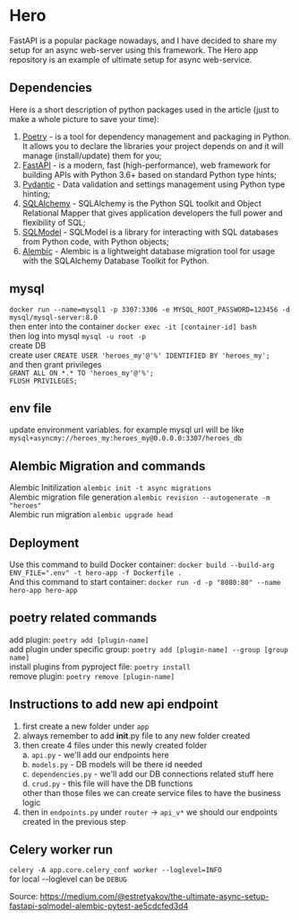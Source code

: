 # Hero
FastAPI is a popular package nowadays, and I have decided to share my setup for an async web-server using this
framework. The Hero app repository is an example of ultimate setup for async web-service.

## Dependencies
Here is a short description of python packages used in the article (just to make a whole picture to save your time):

1. [Poetry](https://python-poetry.org) - is a tool for dependency management and packaging in Python. It allows you to
   declare the libraries your project depends on and it will manage (install/update) them for you;
2. [FastAPI](https://fastapi.tiangolo.com) - is a modern, fast (high-performance), web framework for building APIs with
   Python 3.6+ based on standard Python type hints;
3. [Pydantic](https://pydantic-docs.helpmanual.io) - Data validation and settings management using Python type hinting;
4. [SQLAlchemy](https://www.sqlalchemy.org) - SQLAlchemy is the Python SQL toolkit and Object Relational Mapper that
   gives application developers the full power and flexibility of SQL;
5. [SQLModel](https://sqlmodel.tiangolo.com) - SQLModel is a library for interacting with SQL databases from Python
   code, with Python objects;
6. [Alembic](https://alembic.sqlalchemy.org/en/latest/) - Alembic is a lightweight database migration tool for usage
   with the SQLAlchemy Database Toolkit for Python.

## mysql 
`docker run --name=mysql1 -p 3307:3306 -e MYSQL_ROOT_PASSWORD=123456 -d mysql/mysql-server:8.0`<br/>
then enter into the container `docker exec -it [container-id] bash`<br/>
then log into mysql `mysql -u root -p`<br/>
create DB<br/>
create user `CREATE USER 'heroes_my'@'%' IDENTIFIED BY 'heroes_my';`<br/>
and then grant privileges <br/>
`GRANT ALL ON *.* TO 'heroes_my'@'%';` <br/>
`FLUSH PRIVILEGES;` <br/>

## env file
update environment variables. for example mysql url will be like `mysql+asyncmy://heroes_my:heroes_my@0.0.0.0:3307/heroes_db`

## Alembic Migration and commands
Alembic Initilization `alembic init -t async migrations`<br/>
Alembic migration file generation `alembic revision --autogenerate -m "heroes"`<br/>
Alembic run migration `alembic upgrade head`

## Deployment
Use this command to build Docker container: `docker build --build-arg ENV_FILE=".env" -t hero-app -f Dockerfile .`<br/>
And this command to start container: `docker run -d -p "8080:80" --name hero-app hero-app`


## poetry related commands
add plugin: `poetry add [plugin-name]`<br/>
add plugin under specific group: `poetry add [plugin-name] --group [group name]`<br/>
install plugins from pyproject file: `poetry install`<br/>
remove plugin: `poetry remove [plugin-name]`

## Instructions to add new api endpoint
1. first create a new folder under `app`<br/>
2. always remember to add __init__.py file to any new folder created<br/>
3. then create 4 files under this newly created folder<br/>
   a. `api.py` - we'll add our endpoints here<br/>
   b. `models.py` - DB models will be there id needed<br/>
   c. `dependencies.py` - we'll add our DB connections related stuff here<br/>
   d. `crud.py` - this file will have the DB functions<br/>
   other than those files we can create service files to have the business logic<br/>
4. then in `endpoints.py` under `router` -> `api_v*` we should our endpoints created in the previous step

## Celery worker run
`celery -A app.core.celery_conf worker --loglevel=INFO`<br/>
for local --loglevel can be `DEBUG`


Source: https://medium.com/@estretyakov/the-ultimate-async-setup-fastapi-sqlmodel-alembic-pytest-ae5cdcfed3d4
